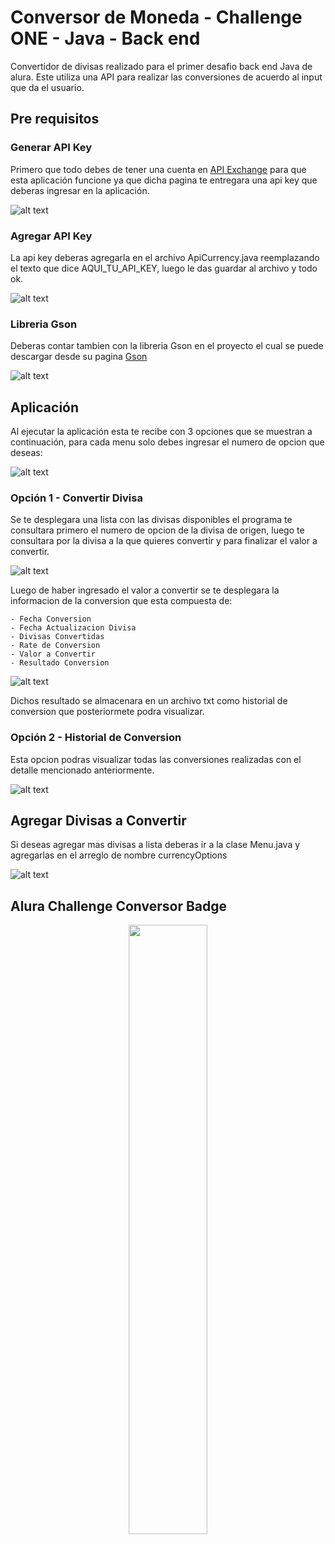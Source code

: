 # Conversor de Moneda - Challenge ONE - Java - Back end

Convertidor de divisas realizado para el primer desafio back end Java de alura. 
Este utiliza una API para realizar las conversiones de acuerdo al input que da el usuario.

## Pre requisitos

### Generar API Key
Primero que todo debes de tener una cuenta en [API Exchange](https://www.exchangerate-api.com) para que esta
aplicación funcione ya que dicha pagina te entregara una api key que deberas ingresar en la aplicación.

![alt text](https://storage.googleapis.com/media-github-readme/alura-06.png)

### Agregar API Key

La api key deberas agregarla en el archivo ApiCurrency.java reemplazando el texto que dice AQUI_TU_API_KEY, luego le das guardar al archivo y todo ok.

![alt text](https://storage.googleapis.com/media-github-readme/alura-05.png)

### Libreria Gson

Deberas contar tambien con la libreria Gson en el proyecto el cual se puede descargar desde su pagina [Gson](https://search.maven.org/artifact/com.google.code.gson/gson/2.10.1/jar?eh=)

![alt text](https://storage.googleapis.com/media-github-readme/alura-08.png)

## Aplicación

Al ejecutar la aplicación esta te recibe con 3 opciones que se muestran a continuación, para cada menu solo debes ingresar el numero de opcion que deseas:

![alt text](https://storage.googleapis.com/media-github-readme/alura-01.png)

### Opción 1 - Convertir Divisa

Se te desplegara una lista con las divisas disponibles el programa te consultara primero el numero de opcion
de la divisa de origen, luego te consultara por la divisa a la que quieres convertir y para finalizar el valor a convertir.

![alt text](https://storage.googleapis.com/media-github-readme/alura-02.png)

Luego de haber ingresado el valor a convertir se te desplegara la informacion de la conversion que esta compuesta de:

    - Fecha Conversion
    - Fecha Actualizacion Divisa
    - Divisas Convertidas
    - Rate de Conversion
    - Valor a Convertir
    - Resultado Conversion

![alt text](https://storage.googleapis.com/media-github-readme/alura-03.png)

Dichos resultado se almacenara en un archivo txt como historial de conversion que posteriormete podra visualizar.

### Opción 2 - Historial de Conversion

Esta opcion podras visualizar todas las conversiones realizadas con el detalle mencionado anteriormente.

![alt text](https://storage.googleapis.com/media-github-readme/alura-04.png)

## Agregar Divisas a Convertir

Si deseas agregar mas divisas a lista deberas ir a la clase Menu.java y agregarlas en el arreglo de nombre currencyOptions

![alt text](https://storage.googleapis.com/media-github-readme/alura-07.png)

## Alura Challenge Conversor Badge

<p align="center" width="100%">
    <img width="50%" src="https://storage.googleapis.com/media-github-readme/Badge-Conversor.png">
</p>